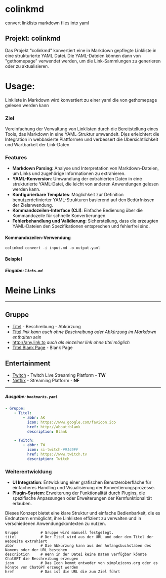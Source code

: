 # colinkmd
convert linklists markdown files into yaml

## Projekt: colinkmd
Das Projekt "colinkmd" konvertiert eine in Markdown gepflegte Linkliste in eine strukturierte YAML Datei. 
Die YAML-Dateien können dann von "gethomepage" verwendet werden, um die Link-Sammlungen zu generieren oder zu aktualisieren. 

# Usage:
Linkliste in Markdown wird konvertiert zu einer yaml die von gethomepage gelesen werden kann

### Ziel
Vereinfachung der Verwaltung von Linklisten durch die Bereitstellung eines Tools, das Markdown in eine YAML-Struktur umwandelt.
Dies erleichtert die Integration in webbasierte Plattformen und verbessert die Übersichtlichkeit und Wartbarkeit der Link-Daten.

### Features
- **Markdown Parsing**: Analyse und Interpretation von Markdown-Dateien, um Links und zugehörige Informationen zu extrahieren.
- **YAML-Konversion**: Umwandlung der extrahierten Daten in eine strukturierte YAML-Datei, die leicht von anderen Anwendungen gelesen werden kann.
- **Konfigurierbare Templates**: Möglichkeit zur Definition benutzerdefinierter YAML-Strukturen basierend auf den Bedürfnissen der Zielanwendung.
- **Kommandozeilen-Interface (CLI)**: Einfache Bedienung über die Kommandozeile für schnelle Konvertierungen.
- **Fehlerbehandlung und Validierung**: Sicherstellung, dass die erzeugten YAML-Dateien den Spezifikationen entsprechen und fehlerfrei sind.

#### Kommandozeilen-Verwendung
```
colinkmd convert -i input.md -o output.yaml
```

#### Beispiel

##### Eingabe: `links.md`

# Meine Links

---

## Gruppe
- [Titel](https://any.link.to) - Beschreibung - Abkürzung
- [Titel](https://any.link.to) _link kann auch ohne Beschreibung oder Abkürzung im Markdown enthalten sein_
- http://any.link.to _auch als einzelner link ohne titel möglich_
- [Titel Blank Page](http://about:blank) - Blank Page

## Entertainment
- [Twitch](https://www.twitch.tv) - Twitch Live Streaming Platform - **TW**
- [Netflix](https://www.netflix.com/de) - Streaming Platform - **NF**

---

##### Ausgabe: `bookmarks.yaml`

```yaml
- Gruppe:
    - Titel:
        - abbr: AK
          icon: https://www.google.com/favicon.ico
          href: http://about:blank
          description: Blank

    - Twitch:
        - abbr: TW
          icon: si-twitch-#9146FF
          href: https://www.twitch.tv
          description: Twitch
```


### Weiterentwicklung
- **UI Integration**: Entwicklung einer grafischen Benutzeroberfläche für einfacheres Handling und Visualisierung der Konvertierungsprozesse.
- **Plugin-System**: Erweiterung der Funktionalität durch Plugins, die spezifische Anpassungen oder Erweiterungen der Kernfunktionalität erlauben.

Dieses Konzept bietet eine klare Struktur und einfache Bedienbarkeit, die es Endnutzern ermöglicht, ihre Linklisten effizient zu verwalten und in verschiedenen Anwendungskontexten zu nutzen.




```code
Gruppe          # Gruppe wird manuell festgelegt. 
titel           # Der Titel wird aus der URL und oder dem Titel der Webseite extrahiert
abbr            # Die Abkürzung kann aus den Anfangsbuchstaben des Namens oder der URL bestehen
description     # Wenn in der Datei keine Daten verfügbar könnte ChatGPT die Beschreibung erzeugen
icon            # Das Icon kommt entweder von simpleicons.org oder es könnte von ChatGPT erzeugt werden
href            # Das ist die URL die zum Ziel führt
```